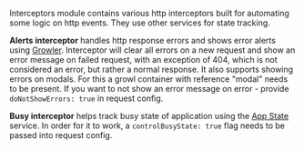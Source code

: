 Interceptors module contains various http interceptors built for automating some logic on http events. They use other services for state tracking.

<b>Alerts interceptor</b> handles http response errors and shows error alerts using <a href="#growler">Growler</a>. Interceptor will clear all errors on a new request and show an error message on failed request, with an exception of 404, which is not considered an error, but rather a normal response. It also supports showing errors on modals. For this a growl container with reference "modal" needs to be present. If you want to not show an error message on error - provide `doNotShowErrors: true` in request config.

<b>Busy interceptor</b> helps track busy state of application using the <a href="#appState">App State</a> service. In order for it to work, a `controlBusyState: true` flag needs to be passed into request config.